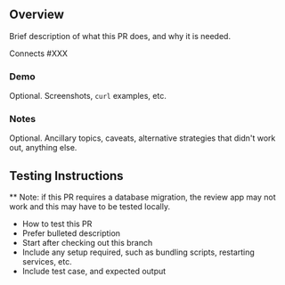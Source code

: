 ## Overview

Brief description of what this PR does, and why it is needed.

Connects #XXX

### Demo

Optional. Screenshots, `curl` examples, etc.

### Notes

Optional. Ancillary topics, caveats, alternative strategies that didn't work out, anything else.

## Testing Instructions
** Note: if this PR requires a database migration, the review app may not work and this may have to be tested locally.
 * How to test this PR
 * Prefer bulleted description
 * Start after checking out this branch
 * Include any setup required, such as bundling scripts, restarting services, etc.
 * Include test case, and expected output
